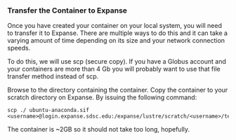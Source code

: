 ### Transfer the Container to Expanse

Once you have created your container on your local system, you will need
to transfer it to Expanse. There are multiple ways to do this and it can
take a varying amount of time depending on its size and your network
connection speeds.

To do this, we will use scp (secure copy). If you have a Globus account
and your containers are more than 4 Gb you will probably want to use
that file transfer method instead of scp.

Browse to the directory containing the container. Copy the container to
your scratch directory on Expanse. By issuing the following command:

    scp ./ ubuntu-anaconda.sif <username>@login.expanse.sdsc.edu:/expanse/lustre/scratch/<username>/temp_project/

The container is \~2GB so it should not take too long, hopefully.
